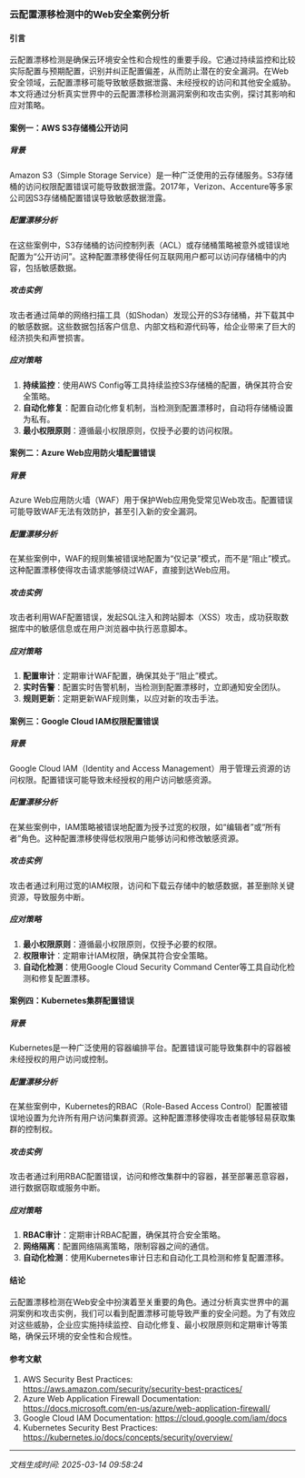 ### 云配置漂移检测中的Web安全案例分析

#### 引言
云配置漂移检测是确保云环境安全性和合规性的重要手段。它通过持续监控和比较实际配置与预期配置，识别并纠正配置偏差，从而防止潜在的安全漏洞。在Web安全领域，云配置漂移可能导致敏感数据泄露、未经授权的访问和其他安全威胁。本文将通过分析真实世界中的云配置漂移检测漏洞案例和攻击实例，探讨其影响和应对策略。

#### 案例一：AWS S3存储桶公开访问

##### 背景
Amazon S3（Simple Storage Service）是一种广泛使用的云存储服务。S3存储桶的访问权限配置错误可能导致数据泄露。2017年，Verizon、Accenture等多家公司因S3存储桶配置错误导致敏感数据泄露。

##### 配置漂移分析
在这些案例中，S3存储桶的访问控制列表（ACL）或存储桶策略被意外或错误地配置为“公开访问”。这种配置漂移使得任何互联网用户都可以访问存储桶中的内容，包括敏感数据。

##### 攻击实例
攻击者通过简单的网络扫描工具（如Shodan）发现公开的S3存储桶，并下载其中的敏感数据。这些数据包括客户信息、内部文档和源代码等，给企业带来了巨大的经济损失和声誉损害。

##### 应对策略
1. **持续监控**：使用AWS Config等工具持续监控S3存储桶的配置，确保其符合安全策略。
2. **自动化修复**：配置自动化修复机制，当检测到配置漂移时，自动将存储桶设置为私有。
3. **最小权限原则**：遵循最小权限原则，仅授予必要的访问权限。

#### 案例二：Azure Web应用防火墙配置错误

##### 背景
Azure Web应用防火墙（WAF）用于保护Web应用免受常见Web攻击。配置错误可能导致WAF无法有效防护，甚至引入新的安全漏洞。

##### 配置漂移分析
在某些案例中，WAF的规则集被错误地配置为“仅记录”模式，而不是“阻止”模式。这种配置漂移使得攻击请求能够绕过WAF，直接到达Web应用。

##### 攻击实例
攻击者利用WAF配置错误，发起SQL注入和跨站脚本（XSS）攻击，成功获取数据库中的敏感信息或在用户浏览器中执行恶意脚本。

##### 应对策略
1. **配置审计**：定期审计WAF配置，确保其处于“阻止”模式。
2. **实时告警**：配置实时告警机制，当检测到配置漂移时，立即通知安全团队。
3. **规则更新**：定期更新WAF规则集，以应对新的攻击手法。

#### 案例三：Google Cloud IAM权限配置错误

##### 背景
Google Cloud IAM（Identity and Access Management）用于管理云资源的访问权限。配置错误可能导致未经授权的用户访问敏感资源。

##### 配置漂移分析
在某些案例中，IAM策略被错误地配置为授予过宽的权限，如“编辑者”或“所有者”角色。这种配置漂移使得低权限用户能够访问和修改敏感资源。

##### 攻击实例
攻击者通过利用过宽的IAM权限，访问和下载云存储中的敏感数据，甚至删除关键资源，导致服务中断。

##### 应对策略
1. **最小权限原则**：遵循最小权限原则，仅授予必要的权限。
2. **权限审计**：定期审计IAM权限，确保其符合安全策略。
3. **自动化检测**：使用Google Cloud Security Command Center等工具自动化检测和修复配置漂移。

#### 案例四：Kubernetes集群配置错误

##### 背景
Kubernetes是一种广泛使用的容器编排平台。配置错误可能导致集群中的容器被未经授权的用户访问或控制。

##### 配置漂移分析
在某些案例中，Kubernetes的RBAC（Role-Based Access Control）配置被错误地设置为允许所有用户访问集群资源。这种配置漂移使得攻击者能够轻易获取集群的控制权。

##### 攻击实例
攻击者通过利用RBAC配置错误，访问和修改集群中的容器，甚至部署恶意容器，进行数据窃取或服务中断。

##### 应对策略
1. **RBAC审计**：定期审计RBAC配置，确保其符合安全策略。
2. **网络隔离**：配置网络隔离策略，限制容器之间的通信。
3. **自动化检测**：使用Kubernetes审计日志和自动化工具检测和修复配置漂移。

#### 结论
云配置漂移检测在Web安全中扮演着至关重要的角色。通过分析真实世界中的漏洞案例和攻击实例，我们可以看到配置漂移可能导致严重的安全问题。为了有效应对这些威胁，企业应实施持续监控、自动化修复、最小权限原则和定期审计等策略，确保云环境的安全性和合规性。

#### 参考文献
1. AWS Security Best Practices: https://aws.amazon.com/security/security-best-practices/
2. Azure Web Application Firewall Documentation: https://docs.microsoft.com/en-us/azure/web-application-firewall/
3. Google Cloud IAM Documentation: https://cloud.google.com/iam/docs
4. Kubernetes Security Best Practices: https://kubernetes.io/docs/concepts/security/overview/

---

*文档生成时间: 2025-03-14 09:58:24*



